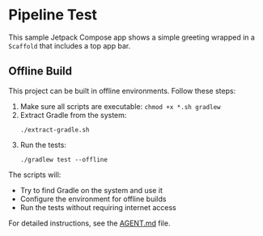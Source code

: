 # Pipeline Test

This sample Jetpack Compose app shows a simple greeting wrapped in a
`Scaffold` that includes a top app bar.

## Offline Build

This project can be built in offline environments. Follow these steps:

1. Make sure all scripts are executable: `chmod +x *.sh gradlew`
2. Extract Gradle from the system: 
   ```
   ./extract-gradle.sh
   ```
3. Run the tests:
   ```
   ./gradlew test --offline
   ```

The scripts will:
- Try to find Gradle on the system and use it
- Configure the environment for offline builds
- Run the tests without requiring internet access

For detailed instructions, see the [AGENT.md](AGENT.md) file.